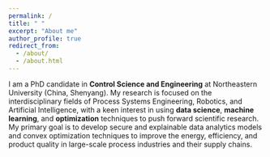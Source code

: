 ```yaml
---
permalink: /
title: " "
excerpt: "About me"
author_profile: true
redirect_from: 
  - /about/
  - /about.html
---
```


I am a PhD candidate in **Control Science and Engineering** at Northeastern University (China, Shenyang). My research is focused on the interdisciplinary fields of Process Systems Engineering, Robotics, and Artificial Intelligence, with a keen interest in using **data science**, **machine learning**, and **optimization** techniques to push forward scientific research. My primary goal is to develop secure and explainable data analytics models and convex optimization techniques to improve the energy, efficiency, and product quality in large-scale process industries and their supply chains.
